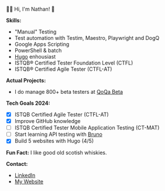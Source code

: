 👋🏻 Hi, I'm Nathan! 🏁

**Skills:**
* "Manual" Testing
* Test automation with Testim, Maestro, Playwright and DogQ
* Google Apps Scripting
* PowerShell & batch 
* [Hugo](https://gohugo.io/) enhousiast
* ISTQB® Certified Tester Foundation Level (CTFL)
* ISTQB® Certified Agile Tester (CTFL-AT)


**Actual Projects:**
* I do manage 800+ beta testers at [QoQa Beta](https://qblog.qoqa.ch/posts/5035)


**Tech Goals 2024:**
- [x] ISTQB Certified Agile Tester (CTFL-AT)
- [x] Improve GitHub knowledge
- [ ] ISTQB Certified Tester Mobile Application Testing (CT-MAT)
- [ ] Start learning API testing with [Bruno](usebruno.com)
- [x] Build 5 websites with Hugo (4/5)

**Fun Fact:**
I like good old scotish whiskies.

**Contact:**
* [LinkedIn](https://www.linkedin.com/in/nathanbuache)
* [My Website](https://nthnb.ch)
